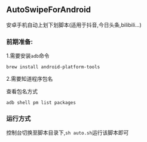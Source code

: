 ## AutoSwipeForAndroid


安卓手机自动上划下划脚本(适用于抖音,今日头条,bilibili...)

### 前期准备:
1.需要安装`adb`命令
``` shell
brew install android-platform-tools
```
2.需要知道程序包名

查看包名方式
``` shell
adb shell pm list packages
```
### 运行方式
控制台切换至脚本目录下,`sh auto.sh`运行该脚本即可
